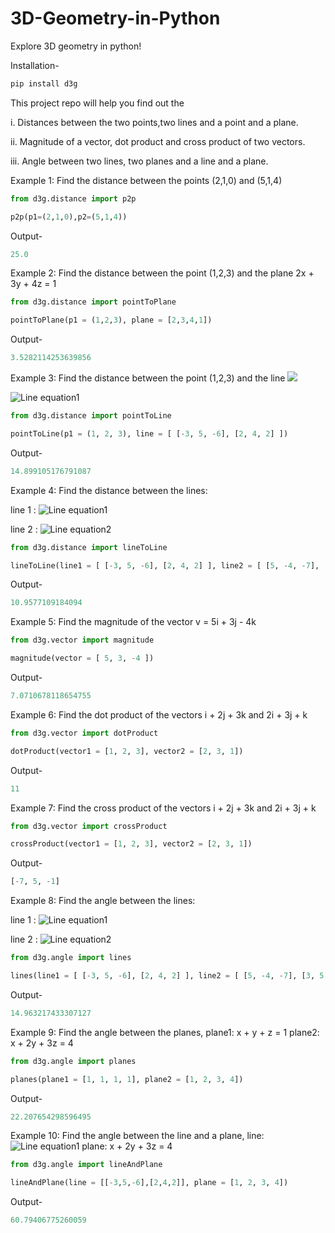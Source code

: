 # 3D-Geometry-in-Python
Explore 3D geometry in python!

Installation-

```python
pip install d3g

```


This project repo will help you find out the  

i. Distances between the two points,two lines and a point and a plane.  

ii. Magnitude of a vector, dot product and cross product of two vectors.  

iii. Angle between two lines, two planes and a line and a plane.  

Example 1: Find the distance between the points (2,1,0) and (5,1,4)

```python
from d3g.distance import p2p

p2p(p1=(2,1,0),p2=(5,1,4))

```

Output-

```python
25.0
```

Example 2: Find the distance between the point (1,2,3) and the plane 2x + 3y + 4z = 1

```python
from d3g.distance import pointToPlane

pointToPlane(p1 = (1,2,3), plane = [2,3,4,1])

```

Output-

```python
3.5282114253639856
```

Example 3: Find the distance between the point (1,2,3) and the line ![](https://raw.githubusercontent.com/vaish1999/3D-Geometry-in-Python/blob/master/images/line_eq1.png) 

![Line equation1](http://www.sciweavers.org/download/Tex2Img_1592676689.png)

```python
from d3g.distance import pointToLine

pointToLine(p1 = (1, 2, 3), line = [ [-3, 5, -6], [2, 4, 2] ])

```

Output-

```python
14.899105176791087
```

Example 4: Find the distance between the lines:  

line 1 : ![Line equation1](http://www.sciweavers.org/download/Tex2Img_1592676689.png)


line 2 : ![Line equation2](http://www.sciweavers.org/download/Tex2Img_1592677146.png)


```python
from d3g.distance import lineToLine

lineToLine(line1 = [ [-3, 5, -6], [2, 4, 2] ], line2 = [ [5, -4, -7], [3, 5, 1] ])

```

Output-

```python
10.9577109184094
```

Example 5: Find the magnitude of the vector v = 5i + 3j - 4k

```python
from d3g.vector import magnitude

magnitude(vector = [ 5, 3, -4 ])
```

Output-

```python
7.0710678118654755
```

Example 6: Find the dot product of the vectors i + 2j + 3k and 2i + 3j + k

```python
from d3g.vector import dotProduct

dotProduct(vector1 = [1, 2, 3], vector2 = [2, 3, 1])
```

Output-

```python
11
```

Example 7: Find the cross product of the vectors i + 2j + 3k and 2i + 3j + k

```python
from d3g.vector import crossProduct

crossProduct(vector1 = [1, 2, 3], vector2 = [2, 3, 1])
```

Output-

```python
[-7, 5, -1]
```

Example 8: Find the angle between the lines:    

line 1 : ![Line equation1](http://www.sciweavers.org/download/Tex2Img_1592676689.png)


line 2 : ![Line equation2](http://www.sciweavers.org/download/Tex2Img_1592677146.png)

```python
from d3g.angle import lines

lines(line1 = [ [-3, 5, -6], [2, 4, 2] ], line2 = [ [5, -4, -7], [3, 5, 1] ])
```

Output-

```python
14.963217433307127
```

Example 9: Find the angle between the planes, plane1: x + y + z = 1 plane2: x + 2y + 3z = 4

```python
from d3g.angle import planes

planes(plane1 = [1, 1, 1, 1], plane2 = [1, 2, 3, 4])
```

Output-

```python
22.207654298596495
```

Example 10: Find the angle between the line and a plane, line: ![Line equation1](http://www.sciweavers.org/download/Tex2Img_1592676689.png) plane: x + 2y + 3z = 4
							     

```python
from d3g.angle import lineAndPlane

lineAndPlane(line = [[-3,5,-6],[2,4,2]], plane = [1, 2, 3, 4])
```

Output-

```python
60.79406775260059
```


